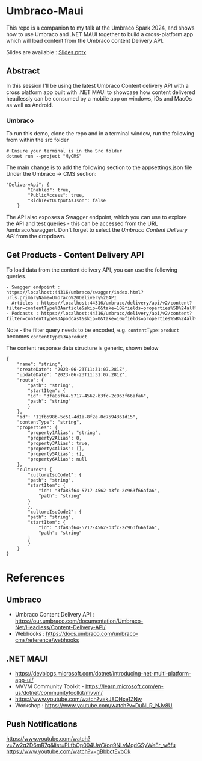 # Umbraco-Maui

This repo is a companion to my talk at the Umbraco Spark 2024, and shows how to use Umbraco and .NET MAUI together to build a cross-platform app which will load content from the Umbraco content Delivery API.

Slides are available : [Slides.pptx](Slides.pptx)

## Abstract

In this session I'll be using the latest Umbraco Content delivery API with a cross platform app built with .NET MAUI to showcase how content delivered headlessly can be consumed by a mobile app on windows, iOs and MacOs as well as Android.

### Umbraco

To run this demo, clone the repo and in a terminal window, run the following from within the src folder

    # Ensure your terminal is in the Src folder
    dotnet run --project "MyCMS"

The main change is to add the following section to the appsettings.json file Under the Umbraco -> CMS section:

    "DeliveryApi": {
            "Enabled": true,
            "PublicAccess": true,
            "RichTextOutputAsJson": false
        }

The API also exposes a Swagger endpoint, which you can use to explore the API and test queries - this can be accessed from the URL /umbraco/swagger/. Don't forget to select the *Umbraco Content Delivery API* from the dropdown. 

## Get Products - Content Delivery API

To load data from the content delivery API, you can use the following queries.

    - Swagger endpoint : https://localhost:44316/umbraco/swagger/index.html?urls.primaryName=Umbraco%20Delivery%20API
    - Articles : https://localhost:44316/umbraco/delivery/api/v2/content?filter=contentType%3Aarticle&skip=0&take=10&fields=properties%5B%24all%5D
    - Podcasts : https://localhost:44316/umbraco/delivery/api/v2/content?filter=contentType%3Apodcast&skip=0&take=10&fields=properties%5B%24all%5D

Note - the filter query needs to be encoded, e.g. `contentType:product` becomes `contentType%3Aproduct`

The content response data structure is generic, shown below

    {
        "name": "string",
        "createDate": "2023-06-23T11:31:07.281Z",
        "updateDate": "2023-06-23T11:31:07.281Z",
        "route": {
            "path": "string",
            "startItem": {
            "id": "3fa85f64-5717-4562-b3fc-2c963f66afa6",
            "path": "string"
            }
        },
        "id": "11fb598b-5c51-4d1a-8f2e-0c7594361d15",
        "contentType": "string",
        "properties": {
            "property1Alias": "string",
            "property2Alias": 0,
            "property3Alias": true,
            "property4Alias": [],
            "property5Alias": {},
            "property6Alias": null
        },
        "cultures": {
            "cultureIsoCode1": {
            "path": "string",
            "startItem": {
                "id": "3fa85f64-5717-4562-b3fc-2c963f66afa6",
                "path": "string"
            }
            },
            "cultureIsoCode2": {
            "path": "string",
            "startItem": {
                "id": "3fa85f64-5717-4562-b3fc-2c963f66afa6",
                "path": "string"
            }
            }
        }
    }


# References

## Umbraco

- Umbraco Content Delivery API : https://our.umbraco.com/documentation/Umbraco-Net/Headless/Content-Delivery-API/
- Webhooks : https://docs.umbraco.com/umbraco-cms/reference/webhooks

## .NET MAUI

- https://devblogs.microsoft.com/dotnet/introducing-net-multi-platform-app-ui/
- MVVM Community Toolkit - https://learn.microsoft.com/en-us/dotnet/communitytoolkit/mvvm/
- https://www.youtube.com/watch?v=kJ8OHxe1ZNw
- Workshop : https://www.youtube.com/watch?v=DuNLR_NJv8U

## Push Notifications

https://www.youtube.com/watch?v=7w2q2D6mR7g&list=PLfbOp004UaYXoq9NLvMqdGSyWeEr_w6fu
https://www.youtube.com/watch?v=gBbbctEvbOk


